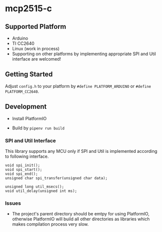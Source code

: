 # mcp2515-c

## Supported Platform

- Arduino
- TI CC2640
- Linux (work in process)
- Supporting on other platforms by implementing appropriate SPI and Util interface are welcomed!

## Getting Started

Adjust ```config.h``` to your platform by ```#define PLATFORM_ARDUINO``` or ```#define PLATFORM_CC2640```.

## Development

- Install PlatformIO

- Build by ```pipenv run build```

### SPI and Util Interface

This library supports any MCU only if SPI and Util is implemented according to following interface.

```
void spi_init();
void spi_start();
void spi_end();
unsigned char spi_transfer(unsigned char data);
```

```
unsigned long util_msecs();
void util_delay(unsigned int ms);
```

### Issues

- The project's parent directory should be emtpy for using PlatformIO, otherwise PlatformIO will build all other directories as libraries which makes compilation process very slow.
